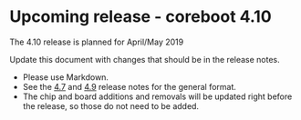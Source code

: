 Upcoming release - coreboot 4.10
===========================

The 4.10 release is planned for April/May 2019

Update this document with changes that should be in the release
notes.
* Please use Markdown.
* See the [4.7](coreboot-4.7-relnotes.md) and [4.9](coreboot-4.9-relnotes.md)
 release notes for the general format.
* The chip and board additions and removals will be updated right
before the release, so those do not need to be added.
